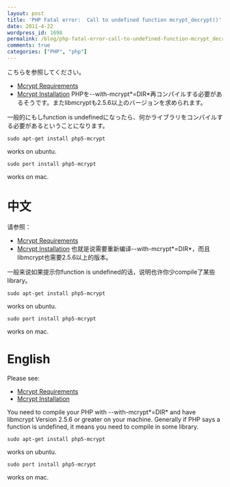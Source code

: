 ```yaml
---
layout: post
title: 'PHP Fatal error:  Call to undefined function mcrypt_decrypt()'
date: 2011-4-22
wordpress_id: 1698
permalink: /blog/php-fatal-error-call-to-undefined-function-mcrypt_decrypt
comments: true
categories: ["PHP", "php"]
---
```

こちらを参照してください。
+  [Mcrypt Requirements](http://de.php.net/manual/en/mcrypt.requirements.php)
+  [Mcrypt Installation](http://de.php.net/manual/en/mcrypt.installation.php)
PHPを--with-mcrypt*=DIR*再コンパイルする必要があるそうです。またlibmcryptも2.5.6以上のバージョンを求められます。

一般的にもしfunction is undefinedになったら、何かライブラリをコンパイルする必要があるということになります。

```
sudo apt-get install php5-mcrypt

```
works on ubuntu.

```
sudo port install php5-mcrypt

```
works on mac.

# 中文
请参照：
+  [Mcrypt Requirements](http://de.php.net/manual/en/mcrypt.requirements.php)
+  [Mcrypt Installation](http://de.php.net/manual/en/mcrypt.installation.php)
也就是说需要重新编译--with-mcrypt*=DIR*，而且libmcrypt也需要2.5.6以上的版本。

一般来说如果提示你function is undefined的话，说明也许你少compile了某些library。

```
sudo apt-get install php5-mcrypt

```
works on ubuntu.

```
sudo port install php5-mcrypt

```
works on mac.

# English

Please see:

+  [Mcrypt Requirements](http://de.php.net/manual/en/mcrypt.requirements.php)
+  [Mcrypt Installation](http://de.php.net/manual/en/mcrypt.installation.php)

You need to compile your PHP with --with-mcrypt*=DIR* and have libmcrypt Version 2.5.6 or greater on your machine.
Generally if PHP says a function is undefined, it means you need to compile in some library.

```
sudo apt-get install php5-mcrypt

```
works on ubuntu.

```
sudo port install php5-mcrypt

```
works on mac.
